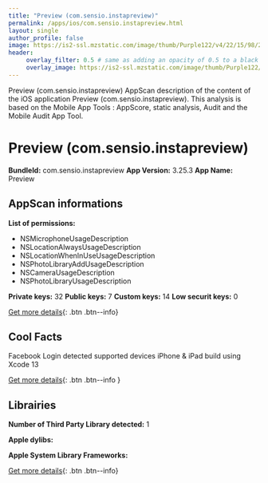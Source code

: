 ```yaml
---
title: "Preview (com.sensio.instapreview)"
permalink: /apps/ios/com.sensio.instapreview.html
layout: single
author_profile: false
image: https://is2-ssl.mzstatic.com/image/thumb/Purple122/v4/22/15/98/221598da-2338-8f96-c65c-b2519c5a0426/AppIcon-0-0-1x_U007emarketing-0-0-0-8-0-0-sRGB-0-0-0-GLES2_U002c0-512MB-85-220-0-0.png/512x512bb.jpg
header: 
     overlay_filter: 0.5 # same as adding an opacity of 0.5 to a black background
     overlay_image: https://is2-ssl.mzstatic.com/image/thumb/Purple122/v4/22/15/98/221598da-2338-8f96-c65c-b2519c5a0426/AppIcon-0-0-1x_U007emarketing-0-0-0-8-0-0-sRGB-0-0-0-GLES2_U002c0-512MB-85-220-0-0.png/512x512bb.jpg
---
```

Preview (com.sensio.instapreview) AppScan description of the content of the iOS application Preview (com.sensio.instapreview). This analysis is based on the Mobile App Tools : AppScore, static analysis, Audit and the Mobile Audit App Tool.

# Preview (com.sensio.instapreview)

**BundleId:** com.sensio.instapreview
**App Version:** 3.25.3
**App Name:** Preview


## AppScan informations 

**List of permissions:** 
- NSMicrophoneUsageDescription
- NSLocationAlwaysUsageDescription
- NSLocationWhenInUseUsageDescription
- NSPhotoLibraryAddUsageDescription
- NSCameraUsageDescription
- NSPhotoLibraryUsageDescription
  
  
**Private keys:** 32
**Public keys:** 7
**Custom keys:** 14
**Low securit keys:** 0
  
[Get more details](/pricing.html){: .btn .btn--info}

## Cool Facts

Facebook Login detected
supported devices iPhone & iPad
build using Xcode 13
  
[Get more details](/pricing.html){: .btn .btn--info }

## Librairies 
**Number of Third Party Library detected:** 1


**Apple dylibs:**


**Apple System Library Frameworks:**


  
[Get more details](/pricing.html){: .btn .btn--info}

